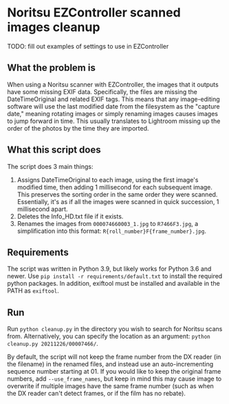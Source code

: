 # Noritsu EZController scanned images cleanup
TODO: fill out examples of settings to use in EZController

## What the problem is
When using a Noritsu scanner with EZController, the images that it outputs have some missing EXIF data. Specifically, the files are missing the DateTimeOriginal and related EXIF tags. This means that any image-editing software will use the last modified date from the filesystem as the "capture date," meaning rotating images or simply renaming images causes images to jump forward in time. This usually translates to Lightroom missing up the order of the photos by the time they are imported.

## What this script does
The script does 3 main things:
 1. Assigns DateTimeOriginal to each image, using the first image's modified time, then adding 1 millisecond for each subsequent image. This preserves the sorting order in the same order they were scanned. Essentially, it's as if all the images were scanned in quick succession, 1 millisecond apart.
 2. Deletes the Info_HD.txt file if it exists.
 3. Renames the images from `000074660003_1.jpg` to `R7466F3.jpg`, a simplification into this format: `R{roll_number}F{frame_number}.jpg`.

## Requirements
The script was written in Python 3.9, but likely works for Python 3.6 and newer. Use `pip install -r requirements/default.txt` to install the required python packages. In addition, exiftool must be installed and available in the PATH as `exiftool`.

## Run
Run `python cleanup.py` in the directory you wish to search for Noritsu scans from. Alternatively, you can specify the location as an argument: `python cleanup.py 20211226/00007466/`.

By default, the script will not keep the frame number from the DX reader (in the filename) in the renamed files, and instead use an auto-incrementing sequence number starting at 01. If you would like to keep the original frame numbers, add `--use_frame_names`, but keep in mind this may cause image to overwrite if multiple images have the same frame number (such as when the DX reader can't detect frames, or if the film has no rebate).
